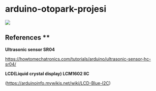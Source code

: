 # arduino-otopark-projesi

![](img/otopark-projesi.png)

##  References **

**Ultrasonic sensor SR04**

https://howtomechatronics.com/tutorials/arduino/ultrasonic-sensor-hc-sr04/

**LCD(Liquid crystal display) LCM1602 IIC**

(https://arduinoinfo.mywikis.net/wiki/LCD-Blue-I2C)
